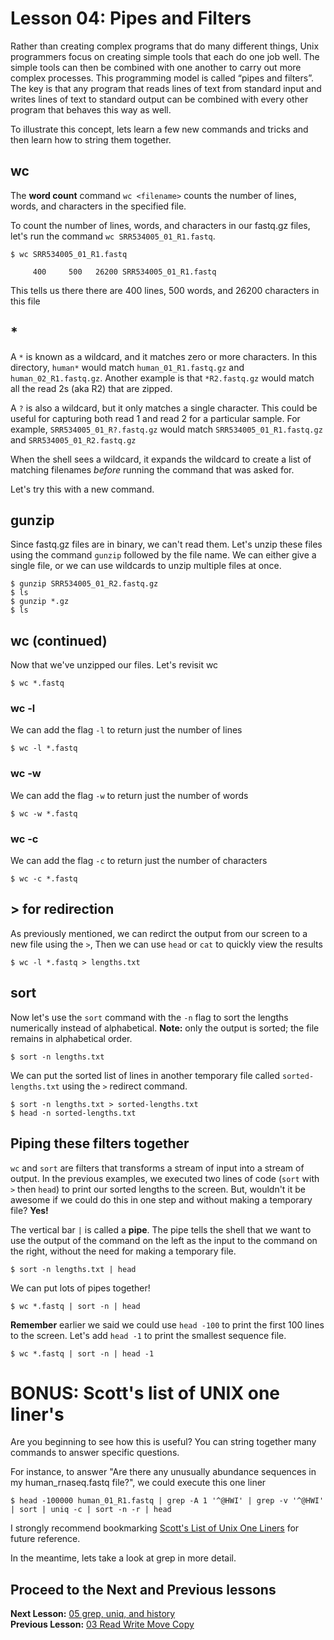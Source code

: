 # Lesson 04: Pipes and Filters

Rather than creating complex programs that do many different things, Unix programmers focus on creating simple tools that each do one job well. The simple tools can then be combined with one another to carry out more complex processes. This programming model is called “pipes and filters”. The key is that any program that reads lines of text from standard input and writes lines of text to standard output can be combined with every other program that behaves this way as well. 

To illustrate this concept, lets learn a few new commands and tricks and then learn how to string them together.

## wc

The **word count** command  `wc <filename>` counts the number of lines, words, and characters in the specified file.

To count the number of lines, words, and characters in our fastq.gz files, let's run the  command `wc SRR534005_01_R1.fastq`.

~~~ {.bash}
$ wc SRR534005_01_R1.fastq
~~~
~~~ {.output}
     400     500   26200 SRR534005_01_R1.fastq
~~~

This tells us there there are 400 lines, 500 words, and 26200 characters in this file

## * 
A `*` is known as a wildcard, and it matches zero or more characters. In this directory, `human*` would match `human_01_R1.fastq.gz` and `human_02_R1.fastq.gz`. Another example is that `*R2.fastq.gz` would match all the read 2s (aka R2) that are zipped.

A `?` is also a wildcard, but it only matches a single character. This could be useful for capturing both read 1 and read 2 for a particular sample. For example,  `SRR534005_01_R?.fastq.gz` would match `SRR534005_01_R1.fastq.gz` and `SRR534005_01_R2.fastq.gz`

When the shell sees a wildcard, it expands the wildcard to create a list of matching filenames *before* running the command that was asked for. 

Let's try this with a new command.

## gunzip

Since fastq.gz files are in binary, we can't read them. Let's unzip these files using the command `gunzip` followed by the file name. We can either give a single file, or we can use wildcards to unzip multiple files at once.

~~~ {.bash}
$ gunzip SRR534005_01_R2.fastq.gz
$ ls
$ gunzip *.gz
$ ls
~~~

## wc (continued)

Now that we've unzipped our files. Let's revisit wc

~~~ {.bash}
$ wc *.fastq
~~~

### wc -l 

We can add the flag `-l` to return just the number of lines

~~~ {.bash}
$ wc -l *.fastq
~~~

### wc -w 

We can add the flag `-w` to return just the number of words

~~~ {.bash}
$ wc -w *.fastq
~~~

### wc -c 

We can add the flag `-c` to return just the number of characters

~~~ {.bash}
$ wc -c *.fastq
~~~

## > for redirection

As previously mentioned, we can redirct the output from our screen to a new file using the `>`, Then we can use `head` or `cat` to quickly view the results

~~~ {.bash}
$ wc -l *.fastq > lengths.txt
~~~

## sort

Now let's use the `sort` command with the `-n` flag to sort the lengths numerically instead of alphabetical. **Note:** only the output is sorted; the file remains in alphabetical order.

~~~ {.bash}
$ sort -n lengths.txt
~~~

We can put the sorted list of lines in another temporary file called `sorted-lengths.txt`
using the `>` redirect command. 

~~~ {.bash}
$ sort -n lengths.txt > sorted-lengths.txt
$ head -n sorted-lengths.txt
~~~

## Piping these filters together

`wc` and `sort` are filters that transforms a stream of input into a stream of output. In the previous examples, we executed two lines of code (`sort` with `>` then `head`) to print our sorted lengths to the screen. But, wouldn't it be awesome if we could do this in one step and without making a temporary file? **Yes!**

The vertical bar `|` is called a **pipe**. The pipe tells the shell that we want to use
the output of the command on the left as the input to the command on the right, without the need for making a temporary file.

~~~ {.bash}
$ sort -n lengths.txt | head
~~~

We can put lots of pipes together!

~~~ {.bash}
$ wc *.fastq | sort -n | head
~~~

**Remember** earlier we said we could use `head -100` to print the first 100 lines to the screen. Let's add `head -1` to print the smallest sequence file.

~~~ {.bash}
$ wc *.fastq | sort -n | head -1
~~~

# BONUS: Scott's list of UNIX one liner's

Are you beginning to see how this is useful?  You can string together many commands to answer specific questions. 

For instance, to answer "Are there any unusually abundance sequences in my human_rnaseq.fastq file?", we could execute this one liner

~~~ {.bash}
$ head -100000 human_01_R1.fastq | grep -A 1 '^@HWI' | grep -v '^@HWI' | sort | uniq -c | sort -n -r | head
~~~

I strongly recommend bookmarking [Scott's List of Unix One Liners](https://wikis.utexas.edu/display/bioiteam/Scott's+list+of+linux+one-liners) for future reference.

In the meantime, lets take a look at grep in more detail.


## Proceed to the Next and Previous lessons
**Next Lesson:** [05 grep, uniq, and history](https://github.com/raynamharris/Shell_Intro_for_Transcriptomics/blob/master/05_FindingThings.md)     
**Previous Lesson:** [03 Read Write Move Copy](https://github.com/raynamharris/Shell_Intro_for_Transcriptomics/blob/master/03_ReadWriteMoveCopy.md)